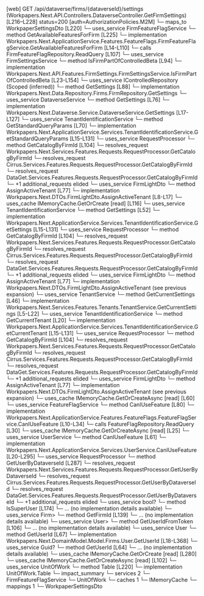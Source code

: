 [web] GET /api/dataverse/firms/{dataverseId}/settings  (Workpapers.Next.API.Controllers.DataverseController.GetFirmSettings)  [L216–L228] status=200 [auth=AuthorizationPolicies.M2M]
  └─ maps_to WorkpaperSettingsDto [L220]
  └─ uses_service FirmFeatureFlagService
    └─ method GetAvailableFeaturesForFirm [L225]
      └─ implementation Workpapers.Next.ApplicationService.Features.FeatureFlags.FirmFeatureFlagService.GetAvailableFeaturesForFirm [L14-L110]
        └─ calls FirmFeatureFlagRepository.ReadQuery [L107]
        └─ uses_service FirmSettingsService
          └─ method IsFirmPartOfControlledBeta [L94]
            └─ implementation Workpapers.Next.API.Features.FirmSettings.FirmSettingsService.IsFirmPartOfControlledBeta [L23-L154]
              └─ uses_service IControlledRepository<Firm> (Scoped (inferred))
                └─ method GetSettings [L88]
                  └─ implementation Workpapers.Next.Data.Repository.Firms.FirmRepository.GetSettings
              └─ uses_service DataverseService
                └─ method GetSettings [L76]
                  └─ implementation Workpapers.Next.Dataverse.Service.DataverseService.GetSettings [L17-L127]
                    └─ uses_service TenantIdentificationService
                      └─ method GetStandardQueryParams [L70]
                        └─ implementation Workpapers.Next.ApplicationService.Services.TenantIdentificationService.GetStandardQueryParams [L15-L131]
                          └─ uses_service RequestProcessor
                            └─ method GetCatalogByFirmId [L104]
                              └─ resolves_request Workpapers.Next.Services.Features.Requests.RequestProcessor.GetCatalogByFirmId
                              └─ resolves_request Cirrus.Services.Features.Requests.RequestProcessor.GetCatalogByFirmId
                              └─ resolves_request DataGet.Services.Features.Requests.RequestProcessor.GetCatalogByFirmId
                              └─ +1 additional_requests elided
                          └─ uses_service FirmLightDto
                            └─ method AssignActiveTenant [L77]
                              └─ implementation Workpapers.Next.DTOs.FirmLightDto.AssignActiveTenant [L8-L17]
                          └─ uses_cache IMemoryCache.GetOrCreate [read] [L116]
              └─ uses_service TenantIdentificationService
                └─ method GetSettings [L52]
                  └─ implementation Workpapers.Next.ApplicationService.Services.TenantIdentificationService.GetSettings [L15-L131]
                    └─ uses_service RequestProcessor
                      └─ method GetCatalogByFirmId [L104]
                        └─ resolves_request Workpapers.Next.Services.Features.Requests.RequestProcessor.GetCatalogByFirmId
                        └─ resolves_request Cirrus.Services.Features.Requests.RequestProcessor.GetCatalogByFirmId
                        └─ resolves_request DataGet.Services.Features.Requests.RequestProcessor.GetCatalogByFirmId
                        └─ +1 additional_requests elided
                    └─ uses_service FirmLightDto
                      └─ method AssignActiveTenant [L77]
                        └─ implementation Workpapers.Next.DTOs.FirmLightDto.AssignActiveTenant (see previous expansion)
              └─ uses_service TenantService
                └─ method GetCurrentSettings [L46]
                  └─ implementation Workpapers.Next.Services.Features.Tenants.TenantService.GetCurrentSettings [L5-L22]
                    └─ uses_service TenantIdentificationService
                      └─ method GetCurrentTenant [L20]
                        └─ implementation Workpapers.Next.ApplicationService.Services.TenantIdentificationService.GetCurrentTenant [L15-L131]
                          └─ uses_service RequestProcessor
                            └─ method GetCatalogByFirmId [L104]
                              └─ resolves_request Workpapers.Next.Services.Features.Requests.RequestProcessor.GetCatalogByFirmId
                              └─ resolves_request Cirrus.Services.Features.Requests.RequestProcessor.GetCatalogByFirmId
                              └─ resolves_request DataGet.Services.Features.Requests.RequestProcessor.GetCatalogByFirmId
                              └─ +1 additional_requests elided
                          └─ uses_service FirmLightDto
                            └─ method AssignActiveTenant [L77]
                              └─ implementation Workpapers.Next.DTOs.FirmLightDto.AssignActiveTenant (see previous expansion)
              └─ uses_cache IMemoryCache.GetOrCreateAsync [read] [L60]
        └─ uses_service FeatureFlagService
          └─ method CanIUseFeature [L80]
            └─ implementation Workpapers.Next.ApplicationService.Features.FeatureFlags.FeatureFlagService.CanIUseFeature [L10-L34]
              └─ calls FeatureFlagRepository.ReadQuery [L30]
              └─ uses_cache IMemoryCache.GetOrCreateAsync [read] [L25]
        └─ uses_service UserService
          └─ method CanIUseFeature [L61]
            └─ implementation Workpapers.Next.ApplicationService.Services.UserService.CanIUseFeature [L20-L295]
              └─ uses_service RequestProcessor
                └─ method GetUserByDataverseId [L287]
                  └─ resolves_request Workpapers.Next.Services.Features.Requests.RequestProcessor.GetUserByDataverseId
                  └─ resolves_request Cirrus.Services.Features.Requests.RequestProcessor.GetUserByDataverseId
                  └─ resolves_request DataGet.Services.Features.Requests.RequestProcessor.GetUserByDataverseId
                  └─ +1 additional_requests elided
              └─ uses_service bool?
                └─ method IsSuperUser [L174]
                  └─ ... (no implementation details available)
              └─ uses_service Firm>
                └─ method GetFirmId [L139]
                  └─ ... (no implementation details available)
              └─ uses_service User>
                └─ method GetUserIdFromToken [L106]
                  └─ ... (no implementation details available)
              └─ uses_service User
                └─ method GetUserId [L67]
                  └─ implementation Workpapers.Next.DomainModel.Model.Firms.User.GetUserId [L18-L368]
              └─ uses_service Guid?
                └─ method GetUserId [L64]
                  └─ ... (no implementation details available)
              └─ uses_cache IMemoryCache.GetOrCreate [read] [L280]
        └─ uses_cache IMemoryCache.GetOrCreateAsync [read] [L102]
  └─ uses_service UnitOfWork
    └─ method Table [L220]
      └─ implementation UnitOfWork.Table
  └─ impact_summary
    └─ services 2
      └─ FirmFeatureFlagService
      └─ UnitOfWork
    └─ caches 1
      └─ IMemoryCache
    └─ mappings 1
      └─ WorkpaperSettingsDto

